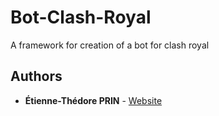 # Bot-Clash-Royal
A framework for creation of a bot for clash royal

## Authors

* **Étienne-Thédore PRIN** - [Website]([prin.dev](https://prin.dev/)https://prin.dev/)
